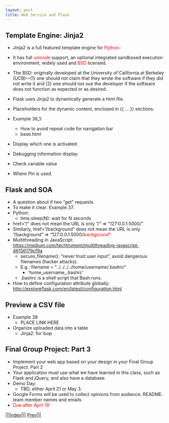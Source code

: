 ```yaml
---
layout: post
title: Web Service and Flask
---
```


## Template Engine: Jinja2

* Jinja2 is a full featured template engine for <font color=red>Python</font>.
* It has full <font color=red>unicode</font> support, an optional integrated sandboxed execution environment, widely used and <font color=red>BSD</font> licensed.
* The BSD: originally developed at the University of California at Berkeley (UCB)—(1) one should not claim that they wrote the software if they did not write it and (2) one should not sue the developer if the software does not function as expected or as desired.
* Flask uses Jinja2 to dynamically generate a html file.

* Placeholders for the dynamic content, enclosed in {{ ... }} sections. 
* Example 36_1: 
  * How to avoid repeat code for navigation bar
  * base.html
* Display which one is activated.
* Debugging information display.
* Check variable value
* Where Pin is used.

## Flask and SOA

* A question about if two “get” requests.
* To make it clear: Example 37.
* Python:
  * time.sleep(N): wait for N seconds
* href=“/” does not mean the URL is only “/” => “127:0.0.1:5000/”
* Similarly, href=“/background” does not mean the URL is only “/background” => “127:0.0.1:5000/<font color=red>background</font>”
* Multithreading in JavaScript: <https://medium.com/techtrument/multithreading-javascript-46156179cf9a>
  * secure_filename(): “never trust user input”, avoid dangerous filenames (hacker attacks). 
  * E.g.: filename = "../../../../home/username/.bashrc“
    * 'home_username_.bashrc'
  * .bashrc is a shell script that Bash runs.
* How to define configuration attribute globally: <http://exploreflask.com/en/latest/configuration.html>

## Preview a CSV file
* Example 38
  * PLACE LINK HERE
* Organize uploaded data into a table
  * Jinja2: for loop
  
## Final Group Project: Part 3
 
* Implement your web app based on your design in your Final Group Project: Part 2
* Your application must use what we have learned in this class, such as Flask and jQuery,  and also have a database.
* Demo Day: 
  * TBD, either April 21 or May 3.
* Google Forms will be used to collect opinions from audience.
README: team member names and emails
* <font color=red>Due after April 19 </font>

|||[Index](../../)||| [Prev](../part6)|||






